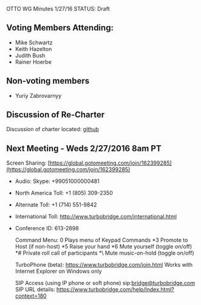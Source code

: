 OTTO WG Minutes 1/27/16
STATUS: Draft

## Voting Members Attending:
 - Mike Schwartz
 - Keith Hazelton
 - Judith Bush
 - Rainer Hoerbe

## Non-voting members
 - Yuriy Zabrovarnyy

## Discussion of Re-Charter

Discussion of charter located:
[github](https://github.com/KantaraInitiative/wg-otto/blob/master/kantara/charter.md)

## Next Meeting - Weds 2/27/2016 8am PT

Screen Sharing: [https://global.gotomeeting.com/join/162399285](https://global.gotomeeting.com/join/162399285)

 - Audio: Skype: +99051000000481
 - North America Toll: +1 (805) 309-2350
 - Alternate Toll: +1 (714) 551-9842
 - International Toll: http://www.turbobridge.com/international.html

 - Conference ID: 613-2898

    Command Menu: 0 Plays menu of Keypad Commands *3 Promote to Host (if non-host) *5 Raise your hand 
    *6 Mute yourself (toggle on/off) *# Private roll call of participants *\ Mute music-on-hold (toggle on/off)

    TurboPhone (beta): https://www.turbobridge.com/join.html Works with Internet Explorer on Windows only

    SIP Access (using IP phone or soft phone) sip:bridge@turbobridge.com
    SIP URL details: https://www.turbobridge.com/help/Index.html?context=180

